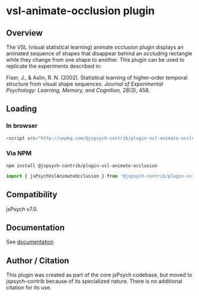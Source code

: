 # vsl-animate-occlusion plugin

## Overview

The VSL (visual statistical learning) animate occlusion plugin displays an animated sequence of shapes that disappear behind an occluding rectangle while they change from one shape to another. This plugin can be used to replicate the experiments described in:

Fiser, J., & Aslin, R. N. (2002). Statistical learning of higher-order temporal structure from visual shape sequences. *Journal of Experimental Psychology: Learning, Memory, and Cognition, 28*(3), 458.

## Loading

### In browser

```js
<script src="http://unpkg.com/@jspsych-contrib/plugin-vsl-animate-occlusion@1.0.0">
```

### Via NPM

```
npm install @jspsych-contrib/plugin-vsl-animate-occlusion
```

```js
import { jsPsychVslAnimateOcclusion } from '@jspsych-contrib/plugin-vsl-animate-occlusion';
```

## Compatibility

jsPsych v7.0.

## Documentation

See [documentation](docs/jspsych-vsl-animate-occlusion.md)

## Author / Citation

This plugin was created as part of the core jsPsych codebase, but moved to jspsych-contrib because of its specialized nature. There is no additional citation for its use.